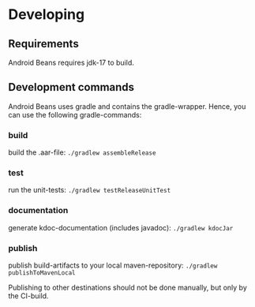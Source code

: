 # Developing

## Requirements

Android Beans requires jdk-17 to build.


## Development commands

Android Beans uses gradle and contains the gradle-wrapper. Hence, you can use the following gradle-commands:


### build

build the .aar-file: ``./gradlew assembleRelease``


### test

run the unit-tests: ``./gradlew testReleaseUnitTest`` 


### documentation

generate kdoc-documentation (includes javadoc): `./gradlew kdocJar`

### publish

publish build-artifacts to your local maven-repository: ``./gradlew publishToMavenLocal``

Publishing to other destinations should not be done manually, but only by the CI-build.
